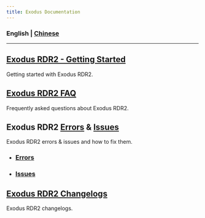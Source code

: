 ```yaml
---
title: Exodus Documentation
---
```

### English | [Chinese](/CN/)
---
<!--
## [Exodus RDR2 Feature List](Documentation/FeatureList.md)
A complete list of all current Exodus RDR2 features.
-->
## [Exodus RDR2 - Getting Started](Documentation/GettingStarted.md)
Getting started with Exodus RDR2.

## [Exodus RDR2 FAQ](Documentation/FAQ.md)
Frequently asked questions about Exodus RDR2.

## Exodus RDR2 [Errors](Documentation/Errors.md) & [Issues](Documentation/Issues.md)
Exodus RDR2 errors & issues and how to fix them.
- ### [Errors](Documentation/Errors.md)
- ### [Issues](Documentation/Issues.md)

## [Exodus RDR2 Changelogs](Documentation/Changelogs.md)
Exodus RDR2 changelogs.
